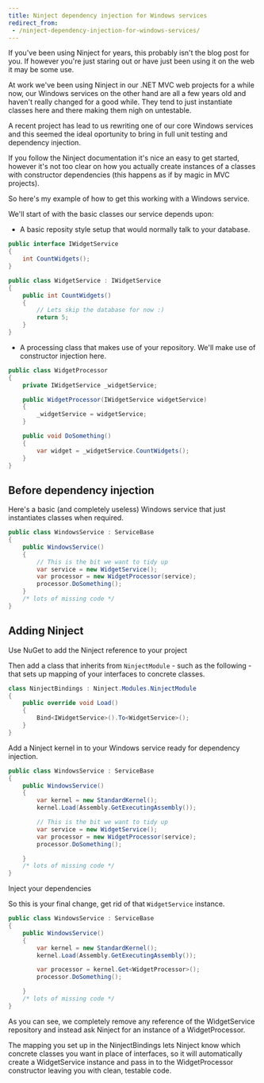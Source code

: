 ```yaml
---
title: Ninject dependency injection for Windows services
redirect_from: 
 - /ninject-dependency-injection-for-windows-services/
---
```


If you've been using Ninject for years, this probably isn't the blog post for you. If however you're just staring out or have just been using it on the web it may be some use.

At work we've been using Ninject in our .NET MVC web projects for a while now, our Windows services on the other hand are all a few years old and haven't really changed for a good while. They tend to just instantiate classes here and there making them nigh on untestable.

A recent project has lead to us rewriting one of our core Windows services and this seemed the ideal oportunity to bring in full unit testing and dependency injection.

If you follow the Ninject documentation it's nice an easy to get started, however it's not too clear on how you actually create instances of a classes with constructor dependencies (this happens as if by magic in MVC projects).

So here's my example of how to get this working with a Windows service.

We'll start of with the basic classes our service depends upon:

* A basic reposity style setup that would normally talk to your database.


``` csharp
public interface IWidgetService  
{
    int CountWidgets();
}

public class WidgetService : IWidgetService  
{
    public int CountWidgets()
    {
        // Lets skip the database for now :) 
        return 5;
    }
}
```

* A processing class that makes use of your repository. We'll make use of constructor injection here.

``` csharp
public class WidgetProcessor  
{
    private IWidgetService _widgetService;

    public WidgetProcessor(IWidgetService widgetService)
    {
        _widgetService = widgetService;
    }

    public void DoSomething()
    {
        var widget = _widgetService.CountWidgets();
    }
}
```

## Before dependency injection

Here's a basic (and completely useless) Windows service that just instantiates classes when required.

``` csharp
public class WindowsService : ServiceBase  
{
    public WindowsService()
    {
        // This is the bit we want to tidy up 
        var service = new WidgetService();
        var processor = new WidgetProcessor(service);
        processor.DoSomething();
    } 
    /* lots of missing code */
}
```

## Adding Ninject

Use NuGet to add the Ninject reference to your project

Then add a class that inherits from `NinjectModule` - such as the following - that sets up mapping of your interfaces to concrete classes.

``` csharp
class NinjectBindings : Ninject.Modules.NinjectModule  
{
    public override void Load()
    {
        Bind<IWidgetService>().To<WidgetService>();
    }
}
```

Add a Ninject kernel in to your Windows service ready for dependency injection.

``` csharp
public class WindowsService : ServiceBase  
{
    public WindowsService()
    {
        var kernel = new StandardKernel();
        kernel.Load(Assembly.GetExecutingAssembly());

        // This is the bit we want to tidy up 
        var service = new WidgetService();
        var processor = new WidgetProcessor(service);
        processor.DoSomething();

    } 
    /* lots of missing code */
}
```

Inject your dependencies

So this is your final change, get rid of that `WidgetService` instance.

``` csharp
public class WindowsService : ServiceBase  
{
    public WindowsService()
    {
        var kernel = new StandardKernel();
        kernel.Load(Assembly.GetExecutingAssembly());

        var processor = kernel.Get<WidgetProcessor>();
        processor.DoSomething();

    } 
    /* lots of missing code */
}
```

As you can see, we completely remove any reference of the WidgetService repository and instead ask Ninject for an instance of a WidgetProcessor.

The mapping you set up in the NinjectBindings lets Ninject know which concrete classes you want in place of interfaces, so it will automatically create a WidgetService instance and pass in to the WidgetProcessor constructor leaving you with clean, testable code.
